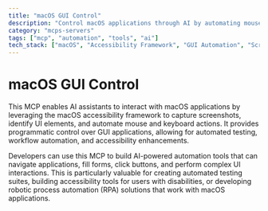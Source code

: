 ```yaml
---
title: "macOS GUI Control"
description: "Control macOS applications through AI by automating mouse, keyboard, and UI interactions using the macOS accessibility framework."
category: "mcps-servers"
tags: ["mcp", "automation", "tools", "ai"]
tech_stack: ["macOS", "Accessibility Framework", "GUI Automation", "Screen Capture", "Input Simulation"]
---
```


# macOS GUI Control

This MCP enables AI assistants to interact with macOS applications by leveraging the macOS accessibility framework to capture screenshots, identify UI elements, and automate mouse and keyboard actions. It provides programmatic control over GUI applications, allowing for automated testing, workflow automation, and accessibility enhancements.

Developers can use this MCP to build AI-powered automation tools that can navigate applications, fill forms, click buttons, and perform complex UI interactions. This is particularly valuable for creating automated testing suites, building accessibility tools for users with disabilities, or developing robotic process automation (RPA) solutions that work with macOS applications.

